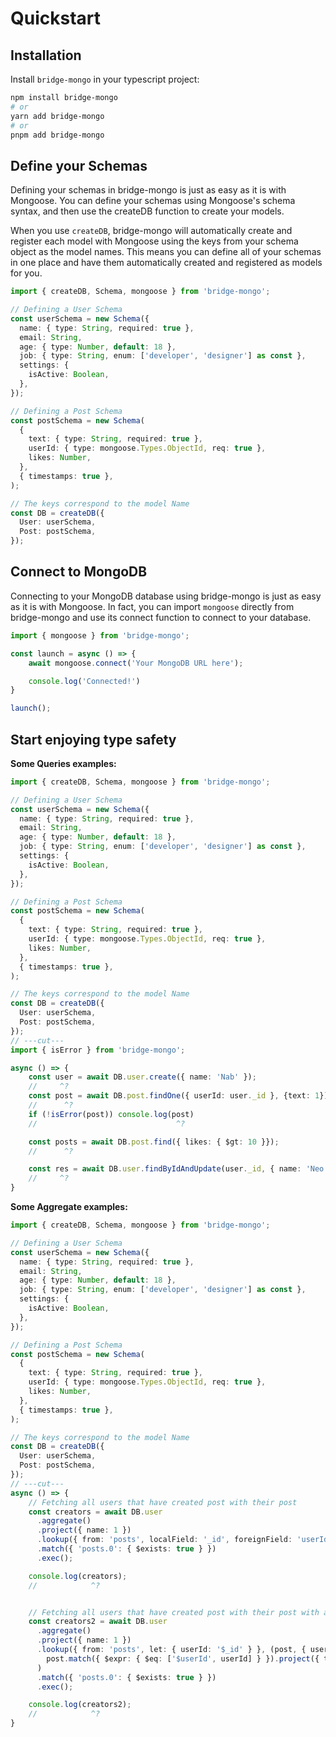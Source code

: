 # Quickstart

## Installation

Install `bridge-mongo` in your typescript project:

```bash title='terminal'
npm install bridge-mongo
# or
yarn add bridge-mongo
# or
pnpm add bridge-mongo
```

## Define your Schemas

Defining your schemas in bridge-mongo is just as easy as it is with Mongoose. You can define your schemas using Mongoose's schema syntax, and then use the createDB function to create your models.

When you use `createDB`, bridge-mongo will automatically create and register each model with Mongoose using the keys from your schema object as the model names. This means you can define all of your schemas in one place and have them automatically created and registered as models for you.

```ts twoslash title='index.ts'
import { createDB, Schema, mongoose } from 'bridge-mongo';

// Defining a User Schema
const userSchema = new Schema({
  name: { type: String, required: true },
  email: String,
  age: { type: Number, default: 18 },
  job: { type: String, enum: ['developer', 'designer'] as const },
  settings: {
    isActive: Boolean,
  },
});

// Defining a Post Schema
const postSchema = new Schema(
  {
    text: { type: String, required: true },
    userId: { type: mongoose.Types.ObjectId, req: true },
    likes: Number,
  },
  { timestamps: true },
);

// The keys correspond to the model Name
const DB = createDB({
  User: userSchema,
  Post: postSchema,
});
```

## Connect to MongoDB

Connecting to your MongoDB database using bridge-mongo is just as easy as it is with Mongoose. In fact, you can import `mongoose` directly from bridge-mongo and use its connect function to connect to your database.

```ts twoslash title='index.ts'
import { mongoose } from 'bridge-mongo';

const launch = async () => {
    await mongoose.connect('Your MongoDB URL here');

    console.log('Connected!')
}

launch();
```


## Start enjoying type safety

**Some Queries examples:**

```ts twoslash title='index.ts'
import { createDB, Schema, mongoose } from 'bridge-mongo';

// Defining a User Schema
const userSchema = new Schema({
  name: { type: String, required: true },
  email: String,
  age: { type: Number, default: 18 },
  job: { type: String, enum: ['developer', 'designer'] as const },
  settings: {
    isActive: Boolean,
  },
});

// Defining a Post Schema
const postSchema = new Schema(
  {
    text: { type: String, required: true },
    userId: { type: mongoose.Types.ObjectId, req: true },
    likes: Number,
  },
  { timestamps: true },
);

// The keys correspond to the model Name
const DB = createDB({
  User: userSchema,
  Post: postSchema,
});
// ---cut---
import { isError } from 'bridge-mongo';

async () => {
    const user = await DB.user.create({ name: 'Nab' });
    //     ^?
    const post = await DB.post.findOne({ userId: user._id }, {text: 1});
    //      ^?
    if (!isError(post)) console.log(post)
    //                               ^?

    const posts = await DB.post.find({ likes: { $gt: 10 }});
    //      ^?

    const res = await DB.user.findByIdAndUpdate(user._id, { name: 'Neo' }, { projection: { name: 1} })
    //     ^?
}
```

**Some Aggregate examples:**

```ts twoslash title='index.ts'
import { createDB, Schema, mongoose } from 'bridge-mongo';

// Defining a User Schema
const userSchema = new Schema({
  name: { type: String, required: true },
  email: String,
  age: { type: Number, default: 18 },
  job: { type: String, enum: ['developer', 'designer'] as const },
  settings: {
    isActive: Boolean,
  },
});

// Defining a Post Schema
const postSchema = new Schema(
  {
    text: { type: String, required: true },
    userId: { type: mongoose.Types.ObjectId, req: true },
    likes: Number,
  },
  { timestamps: true },
);

// The keys correspond to the model Name
const DB = createDB({
  User: userSchema,
  Post: postSchema,
});
// ---cut---
async () => {
    // Fetching all users that have created post with their post
    const creators = await DB.user
      .aggregate()
      .project({ name: 1 })
      .lookup({ from: 'posts', localField: '_id', foreignField: 'userId' })
      .match({ 'posts.0': { $exists: true } })
      .exec();

    console.log(creators);
    //            ^?


    // Fetching all users that have created post with their post with a subPipeline
    const creators2 = await DB.user
      .aggregate()
      .project({ name: 1 })
      .lookup({ from: 'posts', let: { userId: '$_id' } }, (post, { userId }) =>
        post.match({ $expr: { $eq: ['$userId', userId] } }).project({ text: 1 }),
      )
      .match({ 'posts.0': { $exists: true } })
      .exec();

    console.log(creators2);
    //            ^?
}

```